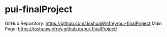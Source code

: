 # pui-finalProject
 
GitHub Repository: https://github.com/JoshuaWinfrey/pui-finalProject 
Main Page: https://joshuawinfrey.github.io/pui-finalProject/